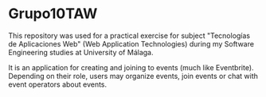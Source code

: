 # Grupo10TAW

This repository was used for a practical exercise for subject "Tecnologías de Aplicaciones Web" (Web Application Technologies) during my Software Engineering studies at University of Málaga.

It is an application for creating and joining to events (much like Eventbrite). Depending on their role, users may organize events, join events or chat with event operators about events.
